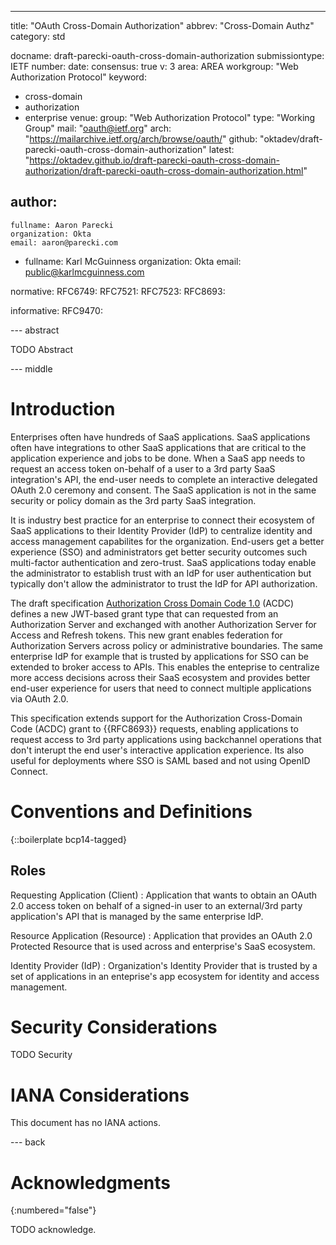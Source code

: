 ---
title: "OAuth Cross-Domain Authorization"
abbrev: "Cross-Domain Authz"
category: std

docname: draft-parecki-oauth-cross-domain-authorization
submissiontype: IETF
number:
date:
consensus: true
v: 3
area: AREA
workgroup: "Web Authorization Protocol"
keyword:
 - cross-domain
 - authorization
 - enterprise
venue:
  group: "Web Authorization Protocol"
  type: "Working Group"
  mail: "oauth@ietf.org"
  arch: "https://mailarchive.ietf.org/arch/browse/oauth/"
  github: "oktadev/draft-parecki-oauth-cross-domain-authorization"
  latest: "https://oktadev.github.io/draft-parecki-oauth-cross-domain-authorization/draft-parecki-oauth-cross-domain-authorization.html"

author:
 -
    fullname: Aaron Parecki
    organization: Okta
    email: aaron@parecki.com
 -
    fullname: Karl McGuinness
    organization: Okta
    email: public@karlmcguinness.com

normative:
  RFC6749:
  RFC7521:
  RFC7523:
  RFC8693:

informative:
  RFC9470:


--- abstract

TODO Abstract


--- middle

# Introduction

Enterprises often have hundreds of SaaS applications.  SaaS applications often have integrations to other SaaS applications that are critical to the application experience and jobs to be done.  When a SaaS app needs to request an access token on-behalf of a user to a 3rd party SaaS integration's API, the end-user needs to complete an interactive delegated OAuth 2.0 ceremony and consent.  The SaaS application is not in the same security or policy domain as the 3rd party SaaS integration.

It is industry best practice for an enterprise to connect their ecosystem of SaaS applications to their Identity Provider (IdP) to centralize identity and access management capabilites for the organization.  End-users get a better experience (SSO) and administrators get better security outcomes such multi-factor authentication and zero-trust.  SaaS applications today enable the administrator to establish trust with an IdP for user authentication but typically don't allow the administrator to trust the IdP for API authorization.  

The draft specification [Authorization Cross Domain Code 1.0](https://openid.bitbucket.io/draft-acdc-01.html) (ACDC) defines a new JWT-based grant type that can requested from an Authorization Server and exchanged with another Authorization Server for Access and Refresh tokens.  This new grant enables federation for Authorization Servers across policy or administrative boundaries. The same enterprise IdP for example that is trusted by applications for SSO can be extended to broker access to APIs.  This enables the enteprise to centralize more access decisions across their SaaS ecosystem and provides better end-user experience for users that need to connect multiple applications via OAuth 2.0.

This specification extends support for the Authorization Cross-Domain Code (ACDC) grant to {{RFC8693}} requests, enabling applications to request access to 3rd party applications using backchannel operations that don't interupt the end user's interactive application experience.  Its also useful for deployments where SSO is SAML based and not using OpenID Connect.

# Conventions and Definitions

{::boilerplate bcp14-tagged}

## Roles

Requesting Application (Client)
: Application that wants to obtain an OAuth 2.0 access token on behalf of a signed-in user to an external/3rd party application's API that is managed by the same enterprise IdP.

Resource Application (Resource)
: Application that provides an OAuth 2.0 Protected Resource that is used across and enterprise's SaaS ecosystem.

Identity Provider (IdP)
: Organization's Identity Provider that is trusted by a set of applications in an enteprise's app ecosystem for identity and access management.



# Security Considerations

TODO Security


# IANA Considerations

This document has no IANA actions.


--- back

# Acknowledgments
{:numbered="false"}

TODO acknowledge.

